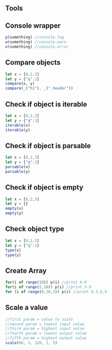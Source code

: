 ## Tools

## Console wrapper
```javascript
p(something) //console.log
w(something) //console.warn
e(something) //console.error
```

## Compare objects
```javascript
let x = [0,2,3]
let y = {"q":1}
compare(x, y)
compare(_("h1"), _(".header"))
```

## Check if object is iterable
```javascript
let x = [0,2,3]
let y = {"q":1}
iterable(x)
iterable(y)
```

## Check if object is parsable
```javascript
let x = [0,2,3]
let y = {"q":1}
parsable(x)
parsable(y)
```

## Check if object is empty
```javascript
let x = [0,2,3]
let y = {}
empty(x)
empty(y)
```

## Check object type
```javascript
let x = [0,2,3]
let y = {"q":1}
type(x)
type(y)
```

## Create Array
```javascript
for(i of range(10)) p(i) //print 0-9
for(i of range(5,10)) p(i) //print 5-9
for (i of range(0,10,3)) p(i) //print 0,3,6,9
```

## Scale a value
```javascript
//first param = value to scale
//second param = lowest input value
//third param = highest input value
//fourth param = lowest output value
//fifth param = highest output value
scale(66, 1, 120, 1, 5)
```